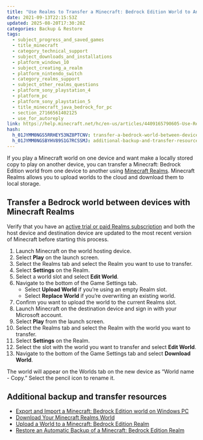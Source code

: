 ```yaml
---
title: "Use Realms to Transfer a Minecraft: Bedrock Edition World to Another Device"
date: 2021-09-13T22:15:53Z
updated: 2025-08-20T17:30:20Z
categories: Backup & Restore
tags:
  - subject_progress_and_saved_games
  - title_minecraft
  - category_technical_support
  - subject_downloads_and_installations
  - platform_windows_10
  - subject_creating_a_realm
  - platform_nintendo_switch
  - category_realms_support
  - subject_other_realms_questions
  - platform_sony_playstation_4
  - platform_pc
  - platform_sony_playstation_5
  - title_minecraft_java_bedrock_for_pc
  - section_27166561402125
  - use_for_autoreply
link: https://help.minecraft.net/hc/en-us/articles/4409165790605-Use-Realms-to-Transfer-a-Minecraft-Bedrock-Edition-World-to-Another-Device
hash:
  h_01JYMM0NGS5RRHEY53NZ8PTCNV: transfer-a-bedrock-world-between-devices-with-minecraft-realms
  h_01JYMM0NGSBYHV89S1G7RCSSMJ: additional-backup-and-transfer-resources
---
```


If you play a Minecraft world on one device and want make a locally stored copy to play on another device, you can transfer a Minecraft: Bedrock Edition world from one device to another using [Minecraft Realms](https://www.minecraft.net/en-us/realms). Minecraft Realms allows you to upload worlds to the cloud and download them to local storage.

## Transfer a Bedrock world between devices with Minecraft Realms

Verify that you have an [active trial or paid Realms subscription](../Create-or-Join-Realms/Create-a-Minecraft-Bedrock-Edition-Realm.md) and both the host device and destination device are updated to the most recent version of Minecraft before starting this process.

1.  Launch Minecraft on the world hosting device.
2.  Select **Play** on the launch screen.
3.  Select the Realms tab and select the Realm you want to use to transfer.
4.  Select **Settings** on the Realm.
5.  Select a world slot and select **Edit World**.
6.  Navigate to the bottom of the Game Settings tab.
    - Select **Upload World** if you’re using an empty Realm slot.
    - Select **Replace World** if you’re overwriting an existing world.
7.  Confirm you want to upload the world to the current Realms slot.
8.  Launch Minecraft on the destination device and sign in with your Microsoft account.
9.  Select **Play** from the launch screen.
10. Select the Realms tab and select the Realm with the world you want to transfer.
11. Select **Settings** on the Realm.
12. Select the slot with the world you want to transfer and select **Edit World**.
13. Navigate to the bottom of the Game Settings tab and select **Download World**.

The world will appear on the Worlds tab on the new device as “World name - Copy.” Select the pencil icon to rename it.

## Additional backup and transfer resources

- [Export and Import a Minecraft: Bedrock Edition world on Windows PC](./Save-a-Backup-of-Your-Minecraft-Bedrock-Edition-World-on-Windows.md)
- [Download Your Minecraft Realms World](../Manage-Realms-Worlds/Download-a-Realms-World-in-Minecraft-Bedrock-Edition.md)
- [Upload a World to a Minecraft: Bedrock Edition Realm](../Manage-Realms-Worlds/Upload-a-World-to-a-Minecraft-Bedrock-Edition-Realm.md)
- [Restore an Automatic Backup of a Minecraft: Bedrock Edition Realm](../Manage-Realms-Worlds/Restore-an-Automatic-Backup-of-a-Minecraft-Bedrock-Edition-Realm-World.md)
